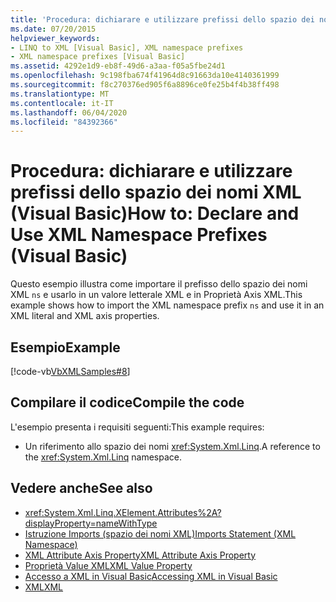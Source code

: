 ```yaml
---
title: 'Procedura: dichiarare e utilizzare prefissi dello spazio dei nomi XML'
ms.date: 07/20/2015
helpviewer_keywords:
- LINQ to XML [Visual Basic], XML namespace prefixes
- XML namespace prefixes [Visual Basic]
ms.assetid: 4292e1d9-eb8f-49d6-a3aa-f05a5fbe24d1
ms.openlocfilehash: 9c198fba674f41964d8c91663da10e4140361999
ms.sourcegitcommit: f8c270376ed905f6a8896ce0fe25b4f4b38ff498
ms.translationtype: MT
ms.contentlocale: it-IT
ms.lasthandoff: 06/04/2020
ms.locfileid: "84392366"
---
```

# <a name="how-to-declare-and-use-xml-namespace-prefixes-visual-basic"></a><span data-ttu-id="a9040-102">Procedura: dichiarare e utilizzare prefissi dello spazio dei nomi XML (Visual Basic)</span><span class="sxs-lookup"><span data-stu-id="a9040-102">How to: Declare and Use XML Namespace Prefixes (Visual Basic)</span></span>
<span data-ttu-id="a9040-103">Questo esempio illustra come importare il prefisso dello spazio dei nomi XML `ns` e usarlo in un valore letterale XML e in Proprietà Axis XML.</span><span class="sxs-lookup"><span data-stu-id="a9040-103">This example shows how to import the XML namespace prefix `ns` and use it in an XML literal and XML axis properties.</span></span>  
  
## <a name="example"></a><span data-ttu-id="a9040-104">Esempio</span><span class="sxs-lookup"><span data-stu-id="a9040-104">Example</span></span>  
 [!code-vb[VbXMLSamples#8](~/samples/snippets/visualbasic/VS_Snippets_VBCSharp/VbXMLSamples/VB/XMLSamples3.vb#8)]  
  
## <a name="compile-the-code"></a><span data-ttu-id="a9040-105">Compilare il codice</span><span class="sxs-lookup"><span data-stu-id="a9040-105">Compile the code</span></span>  
 <span data-ttu-id="a9040-106">L'esempio presenta i requisiti seguenti:</span><span class="sxs-lookup"><span data-stu-id="a9040-106">This example requires:</span></span>  
  
- <span data-ttu-id="a9040-107">Un riferimento allo spazio dei nomi <xref:System.Xml.Linq>.</span><span class="sxs-lookup"><span data-stu-id="a9040-107">A reference to the <xref:System.Xml.Linq> namespace.</span></span>  
  
## <a name="see-also"></a><span data-ttu-id="a9040-108">Vedere anche</span><span class="sxs-lookup"><span data-stu-id="a9040-108">See also</span></span>

- <xref:System.Xml.Linq.XElement.Attributes%2A?displayProperty=nameWithType>
- [<span data-ttu-id="a9040-109">Istruzione Imports (spazio dei nomi XML)</span><span class="sxs-lookup"><span data-stu-id="a9040-109">Imports Statement (XML Namespace)</span></span>](../../../language-reference/statements/imports-statement-xml-namespace.md)
- [<span data-ttu-id="a9040-110">XML Attribute Axis Property</span><span class="sxs-lookup"><span data-stu-id="a9040-110">XML Attribute Axis Property</span></span>](../../../language-reference/xml-axis/xml-attribute-axis-property.md)
- [<span data-ttu-id="a9040-111">Proprietà Value XML</span><span class="sxs-lookup"><span data-stu-id="a9040-111">XML Value Property</span></span>](../../../language-reference/xml-axis/xml-value-property.md)
- [<span data-ttu-id="a9040-112">Accesso a XML in Visual Basic</span><span class="sxs-lookup"><span data-stu-id="a9040-112">Accessing XML in Visual Basic</span></span>](accessing-xml.md)
- [<span data-ttu-id="a9040-113">XML</span><span class="sxs-lookup"><span data-stu-id="a9040-113">XML</span></span>](index.md)
